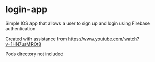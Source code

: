 # login-app
Simple IOS app that allows a user to sign up and login using Firebase authentication

Created with assistance from https://www.youtube.com/watch?v=1HN7usMROt8

Pods directory not included
